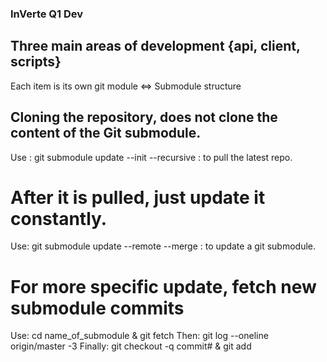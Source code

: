 ### InVerte Q1 Dev

## Three main areas of development {api, client, scripts}
Each item is its own git module <=> Submodule structure

## Cloning the repository, does not clone the content of the Git submodule.
Use : git submodule update --init --recursive : to pull the latest repo.

# After it is pulled, just update it constantly.
Use: git submodule update --remote --merge : to update a git submodule.
# For more specific update, fetch new submodule commits
Use:  cd name_of_submodule & git fetch
Then: git log --oneline origin/master -3
Finally: git checkout -q commit# & git add




